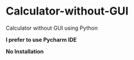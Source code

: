 # Calculator-without-GUI
Calculator without GUI using Python 

**I prefer to use Pycharm IDE**

**No Installation**
